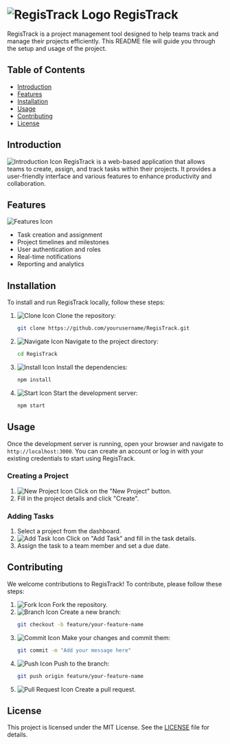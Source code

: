 # ![RegisTrack Logo](https://via.placeholder.com/50) RegisTrack

RegisTrack is a project management tool designed to help teams track and manage their projects efficiently. This README file will guide you through the setup and usage of the project.

## Table of Contents
- [Introduction](#introduction)
- [Features](#features)
- [Installation](#installation)
- [Usage](#usage)
- [Contributing](#contributing)
- [License](#license)

## Introduction
![Introduction Icon](https://via.placeholder.com/20) RegisTrack is a web-based application that allows teams to create, assign, and track tasks within their projects. It provides a user-friendly interface and various features to enhance productivity and collaboration.

## Features
![Features Icon](https://via.placeholder.com/20)
- Task creation and assignment
- Project timelines and milestones
- User authentication and roles
- Real-time notifications
- Reporting and analytics

## Installation
To install and run RegisTrack locally, follow these steps:

1. ![Clone Icon](https://via.placeholder.com/20) Clone the repository:
    ```bash
    git clone https://github.com/yourusername/RegisTrack.git
    ```
2. ![Navigate Icon](https://via.placeholder.com/20) Navigate to the project directory:
    ```bash
    cd RegisTrack
    ```
3. ![Install Icon](https://via.placeholder.com/20) Install the dependencies:
    ```bash
    npm install
    ```
4. ![Start Icon](https://via.placeholder.com/20) Start the development server:
    ```bash
    npm start
    ```

## Usage
Once the development server is running, open your browser and navigate to `http://localhost:3000`. You can create an account or log in with your existing credentials to start using RegisTrack.

### Creating a Project
1. ![New Project Icon](https://via.placeholder.com/20) Click on the "New Project" button.
2. Fill in the project details and click "Create".

### Adding Tasks
1. Select a project from the dashboard.
2. ![Add Task Icon](https://via.placeholder.com/20) Click on "Add Task" and fill in the task details.
3. Assign the task to a team member and set a due date.

## Contributing
We welcome contributions to RegisTrack! To contribute, please follow these steps:

1. ![Fork Icon](https://via.placeholder.com/20) Fork the repository.
2. ![Branch Icon](https://via.placeholder.com/20) Create a new branch:
    ```bash
    git checkout -b feature/your-feature-name
    ```
3. ![Commit Icon](https://via.placeholder.com/20) Make your changes and commit them:
    ```bash
    git commit -m "Add your message here"
    ```
4. ![Push Icon](https://via.placeholder.com/20) Push to the branch:
    ```bash
    git push origin feature/your-feature-name
    ```
5. ![Pull Request Icon](https://via.placeholder.com/20) Create a pull request.

## License
This project is licensed under the MIT License. See the [LICENSE](LICENSE) file for details.